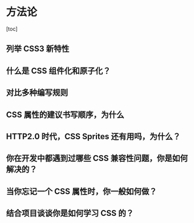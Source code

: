 # 方法论

[toc]

## 列举 CSS3 新特性

## 什么是 CSS 组件化和原子化？

## 对比多种编写规则

## CSS 属性的建议书写顺序，为什么

## HTTP2.0 时代，CSS Sprites 还有用吗，为什么？

## 你在开发中都遇到过哪些 CSS 兼容性问题，你是如何解决的？

## 当你忘记一个 CSS 属性时，你一般如何做？

## 结合项目谈谈你是如何学习 CSS 的？
